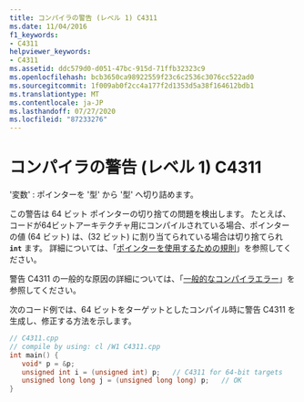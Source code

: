 ```yaml
---
title: コンパイラの警告 (レベル 1) C4311
ms.date: 11/04/2016
f1_keywords:
- C4311
helpviewer_keywords:
- C4311
ms.assetid: ddc579d0-d051-47bc-915d-71ffb32323c9
ms.openlocfilehash: bcb3650ca98922559f23c6c2536c3076cc522ad0
ms.sourcegitcommit: 1f009ab0f2cc4a177f2d1353d5a38f164612bdb1
ms.translationtype: MT
ms.contentlocale: ja-JP
ms.lasthandoff: 07/27/2020
ms.locfileid: "87233276"
---
```

# <a name="compiler-warning-level-1-c4311"></a>コンパイラの警告 (レベル 1) C4311

'変数' : ポインターを '型' から '型' へ切り詰めます。

この警告は 64 ビット ポインターの切り捨ての問題を検出します。 たとえば、コードが64ビットアーキテクチャ用にコンパイルされている場合、ポインターの値 (64 ビット) は、(32 ビット) に割り当てられている場合は切り捨てられ **`int`** ます。 詳細については、「[ポインターを使用するための規則](/windows/win32/WinProg64/rules-for-using-pointers)」を参照してください。

警告 C4311 の一般的な原因の詳細については、「[一般的なコンパイラエラー](/windows/win32/WinProg64/common-compiler-errors)」を参照してください。

次のコード例では、64 ビットをターゲットとしたコンパイル時に警告 C4311 を生成し、修正する方法を示します。

```cpp
// C4311.cpp
// compile by using: cl /W1 C4311.cpp
int main() {
   void* p = &p;
   unsigned int i = (unsigned int) p;   // C4311 for 64-bit targets
   unsigned long long j = (unsigned long long) p;   // OK
}
```
